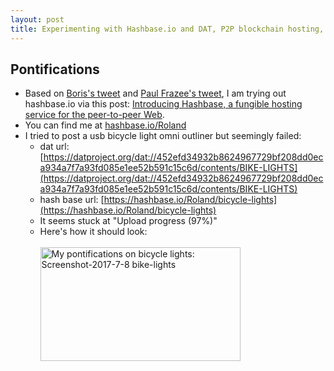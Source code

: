 ```yaml
---
layout: post
title: Experimenting with Hashbase.io and DAT, P2P blockchain hosting, a fungible hosting service for the peer-to-peer Web
---
```


## Pontifications

* Based on [Boris's tweet](https://twitter.com/bmann/status/882987583147462657) and [Paul Frazee's tweet](https://twitter.com/pfrazee/status/882983530611044353), I am trying out hashbase.io via this post: [Introducing Hashbase, a fungible hosting service for the peer-to-peer Web](https://twitter.com/pfrazee/status/882983530611044353).
* You can find me at [hashbase.io/Roland](https://hashbase.io/Roland)
* I tried to post a usb bicycle light omni outliner but seemingly failed:
    * dat url: [https://datproject.org/dat://452efd34932b8624967729bf208dd0eca934a7f7a93fd085e1ee52b591c15c6d/contents/BIKE-LIGHTS](https://datproject.org/dat://452efd34932b8624967729bf208dd0eca934a7f7a93fd085e1ee52b591c15c6d/contents/BIKE-LIGHTS)
    * hash base url: [https://hashbase.io/Roland/bicycle-lights](https://hashbase.io/Roland/bicycle-lights)
    * It seems stuck at "Upload progress (97%)"
    * Here's how it should look:
<br /><br />
<a data-flickr-embed="true"  href="https://www.flickr.com/photos/roland/35657933001/in/dateposted-ff/" title="My pontifications on bicycle lights: Screenshot-2017-7-8 bike-lights"><img src="https://farm5.staticflickr.com/4213/35657933001_e669eaaea3_n.jpg" width="320" height="182" alt="My pontifications on bicycle lights: Screenshot-2017-7-8 bike-lights"></a><script async src="//embedr.flickr.com/assets/client-code.js" charset="utf-8"></script>